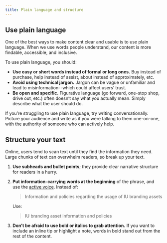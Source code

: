 ```yaml
---
title: Plain language and structure
---
```

## Use plain language
One of the best ways to make content clear and usable is to use plain language.  When we use words people understand, our content is more findable, accessible, and inclusive.

To use plain language, you should:

* **Use easy or short words instead of formal or long ones.**
    Buy instead of purchase, help instead of assist, about instead of approximately, etc.
* **Avoid using technical jargon.**
    Jargon can be vague or unfamiliar and lead to misinformation--which could affect users’ trust.
* **Be open and specific.**
    Figurative language (go forward, one-stop shop, drive out, etc.) often doesn’t say what you actually mean. Simply describe what the user should do.

If you’re struggling to use plain language, try writing conversationally. Picture your audience and write as if you were talking to them one-on-one, with the authority of someone who can actively help.

## Structure your text

Online, users tend to scan text until they find the information they need. Large chunks of text can overwhelm readers, so break up your text.
1. **Use subheads and bullet points**; they provide clear narrative structure for readers in a hurry.
2. **Put information-carrying words at the beginning** of the phrase, and use the [active voice](/docs/microcopy/active-voice).
    Instead of:
    > Information and policies regarding the usage of IU branding assets

    Use:
    > IU branding asset information and policies

3. **Don’t be afraid to use bold or italics to grab attention.** If you want to include an inline tip or highlight a note, words in bold stand out from the rest of the content.
